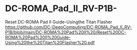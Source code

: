 # DC-ROMA_Pad_II_RV-P1B-


Reset DC-ROMA Pad II Guide-Usingthe Titan Flasher
https://github.com/DC-DeepComputing/DC-ROMA_Pad_II_RV-P1B/blob/main/DC-ROMA%20Pad%20II%20/Reset%20DC-ROMA%20Pad%20II%20Guide-Using%20the%20Titan%20Flasher%20.pdf
